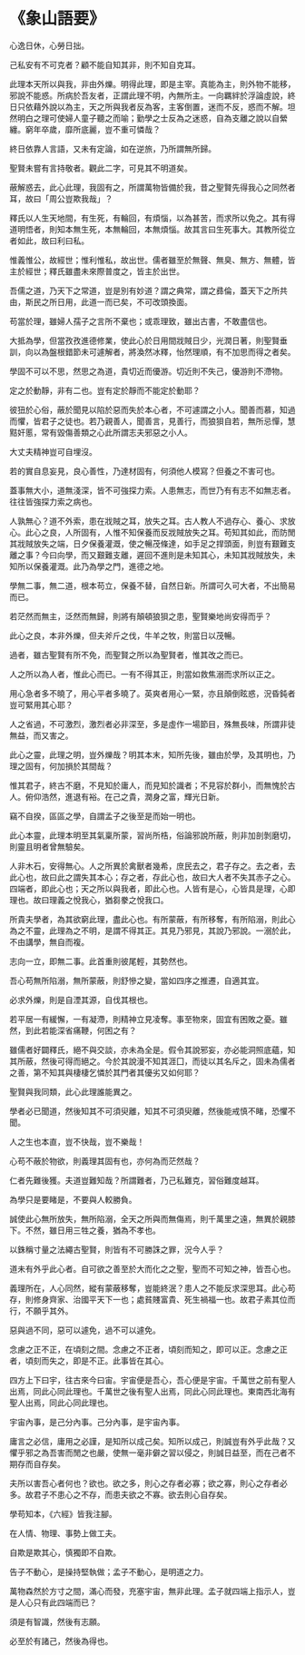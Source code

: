 # 《象山語要》

心逸日休，心勞日拙。

己私安有不可克者？顧不能自知其非，則不知自克耳。

此理本天所以與我，非由外爍。明得此理，即是主宰。真能為主，則外物不能移，邪說不能惑。所病於吾友者，正謂此理不明，內無所主。一向羈絆於浮論虛說，終日只依藉外說以為主，天之所與我者反為客，主客倒置，迷而不反，惑而不解。坦然明白之理可使婦人童子聽之而喻；勤學之士反為之迷惑，自為支離之說以自縈纏。窮年卒歲，靡所底麗，豈不重可憐哉？

終日依靠人言語，又未有定論，如在逆旅，乃所謂無所歸。

聖賢未嘗有言持敬者。觀此二字，可見其不明道矣。

蔽解惑去，此心此理，我固有之，所謂萬物皆備於我，昔之聖賢先得我心之同然者耳，故曰「周公豈欺我哉」？

釋氏以人生天地間，有生死，有輪回，有煩惱，以為甚苦，而求所以免之。其有得道明悟者，則知本無生死，本無輪回，本無煩惱。故其言曰生死事大。其教所從立者如此，故曰利曰私。

惟義惟公，故經世；惟利惟私，故出世。儒者雖至於無聲、無臭、無方、無體，皆主於經世；釋氏雖盡未來際普度之，皆主於出世。

吾儒之道，乃天下之常道，豈是別有妙道？謂之典常，謂之彞倫，蓋天下之所共由，斯民之所日用，此道一而已矣，不可改頭換面。

苟當於理，雖婦人孺子之言所不棄也；或乖理致，雖出古書，不敢盡信也。

大抵為學，但當孜孜進德修業，使此心於日用間戕賊日少，光潤日著，則聖賢垂訓，向以為盤根錯節未可遽解者，將渙然冰釋，怡然理順，有不加思而得之者矣。

學固不可以不思，然思之為道，貴切近而優游。切近則不失己，優游則不滯物。

定之於動靜，非有二也。豈有定於靜而不能定於動耶？

彼狃於心俗，蔽於聞見以陷於惡而失於本心者，不可遽謂之小人。聞善而慕，知過而懼，皆君子之徒也。若乃親善人，聞善言，見善行，而狼狽自若，無所忌憚，慧黠奸慝，常有毀傷善類之心此所謂志夫邪惡之小人。

大丈夫精神豈可自埋沒。

若的實自息妄見，良心善性，乃達材固有，何須他人模寫？但養之不害可也。

蓋事無大小，道無淺深，皆不可強探力索。人患無志，而世乃有有志不如無志者。往往皆強探力索之病也。

人孰無心？道不外索，患在戕賊之耳，放失之耳。古人教人不過存心、養心、求放心。此心之良，人所固有，人惟不知保養而反戕賊放失之耳。苟知其如此，而防閒其戕賊放失之端，日夕保養灌溉，使之暢茂條達，如手足之捍頭面，則豈有艱難支離之事？今曰向學，而又艱難支離，遲回不進則是未知其心，未知其戕賊放失，未知所以保養灌溉。此乃為學之門，進德之地。

學無二事，無二道，根本苟立，保養不替，自然日新。所謂可久可大者，不出簡易而已。

若茫然而無主，泛然而無歸，則將有顛頓狼狽之患，聖賢樂地尚安得而乎？

此心之良，本非外爍，但夫斧斤之伐，牛羊之牧，則當日以茂暢。

過者，雖古聖賢有所不免，而聖賢之所以為聖賢者，惟其改之而已。

人之所以為人者，惟此心而已。一有不得其正，則當如救焦溺而求所以正之。

用心急者多不曉了，用心平者多曉了。英爽者用心一緊，亦且顛倒眩惑，況昏鈍者豈可緊用其心耶？

人之省過，不可激烈，激烈者必非深至，多是虛作一場節目，殊無長味，所謂非徒無益，而又害之。

此心之靈，此理之明，豈外爍哉？明其本末，知所先後，雖由於學，及其明也，乃理之固有，何加損於其間哉？

惟其君子，終古不磨，不見知於庸人，而見知於識者；不見容於群小，而無愧於古人。俯仰浩然，進退有裕。在己之貴，潤身之富，輝光日新。

竊不自揆，區區之學，自謂孟子之後至是而始一明也。

此心本靈，此理本明至其氣稟所蒙，習尚所梏，俗論邪說所蔽，則非加剖剝磨切，則靈且明者曾無驗矣。

人非木石，安得無心。人之所異於禽獸者幾希，庶民去之，君子存之。去之者，去此心也，故曰此之謂失其本心；存之者，存此心也，故曰大人者不失其赤子之心。四端者，即此心也；天之所以與我者，即此心也。人皆有是心，心皆具是理，心即理也。故曰理義之悅我心，猶芻豢之悅我口。

所貴夫學者，為其欲窮此理，盡此心也。有所蒙蔽，有所移奪，有所陷溺，則此心為之不靈，此理為之不明，是謂不得其正。其見乃邪見，其說乃邪說。一溺於此，不由講學，無自而複。

志向一立，即無二事。此首重則彼尾輕，其勢然也。

吾心苟無所陷溺，無所蒙蔽，則舒慘之變，當如四序之推遷，自適其宜。

必求外爍，則是自湮其源，自伐其根也。

若平居一有緩懈，一有凝滯，則精神立見凌奪。事至物來，固宜有困敗之憂。雖然，到此若能深省痛鞭，何困之有？

雖儒者好闢釋氏，絕不與交談，亦未為全是。假令其說邪妄，亦必能洞照底蘊，知其所蔽，然後可得而絕之。今於其說漫不知其涯囗，而徒以其名斥之，固未為儒者之善，第不知其與棲棲乞憐於其門者其優劣又如何耶？

聖賢與我同類，此心此理誰能異之。

學者必已聞道，然後知其不可須臾離，知其不可須臾離，然後能戒慎不睹，恐懼不聞。

人之生也本直，豈不快哉，豈不樂哉！

心苟不蔽於物欲，則義理其固有也，亦何為而茫然哉？

仁者先難後獲。夫道豈難知哉？所謂難者，乃己私難克，習俗難度越耳。

為學只是要睹是，不要與人較勝負。

誠使此心無所放失，無所陷溺，全天之所與而無傷焉，則千萬里之遠，無異於親膝下。不然，雖日用三牲之養，猶為不孝也。

以銖稱寸量之法繩古聖賢，則皆有不可勝誅之罪，況今人乎？

道未有外乎此心者。自可欲之善至於大而化之之聖，聖而不可知之神，皆吾心也。

義理所在，人心同然，縱有蒙蔽移奪，豈能終泯？患人之不能反求深思耳。此心苟存，則修身齊家、治國平天下一也；處貧賤富貴、死生禍福一也。故君子素其位而行，不願乎其外。

惡與過不同，惡可以遽免，過不可以遽免。

念慮之正不正，在頃刻之間。念慮之不正者，頃刻而知之，即可以正。念慮之正者，頃刻而失之，即是不正。此事皆在其心。

四方上下曰宇，往古來今曰宙。宇宙便是吾心，吾心便是宇宙。千萬世之前有聖人出焉，同此心同此理也。千萬世之後有聖人出焉，同此心同此理也。東南西北海有聖人出焉，同此心同此理也。

宇宙內事，是己分內事。己分內事，是宇宙內事。

庸言之必信，庸用之必謹，是知所以成己矣。知所以成己，則誠豈有外乎此哉？又懼乎邪之為吾害而閒之也嚴，使無一毫非僻之習以侵之，則誠日益至，而在己者不期存而自存矣。

夫所以害吾心者何也？欲也。欲之多，則心之存者必寡；欲之寡，則心之存者必多。故君子不患心之不存，而患夫欲之不寡。欲去則心自存矣。

學苟知本，《六經》皆我注腳。

在人情、物理、事勢上做工夫。

自欺是欺其心，慎獨即不自欺。

告子不動心，是操持堅執做；孟子不動心，是明道之力。

萬物森然於方寸之間，滿心而發，充塞宇宙，無非此理。孟子就四端上指示人，豈是人心只有此四端而已？

須是有智識，然後有志願。

必至於有諸己，然後為得也。



